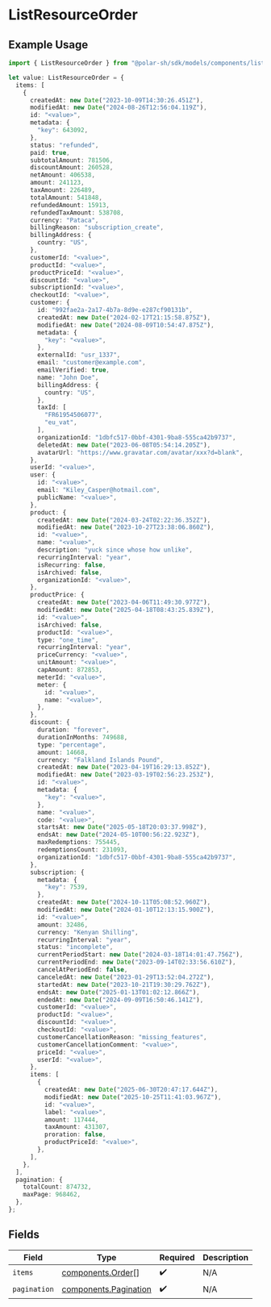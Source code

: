 # ListResourceOrder

## Example Usage

```typescript
import { ListResourceOrder } from "@polar-sh/sdk/models/components/listresourceorder.js";

let value: ListResourceOrder = {
  items: [
    {
      createdAt: new Date("2023-10-09T14:30:26.451Z"),
      modifiedAt: new Date("2024-08-26T12:56:04.119Z"),
      id: "<value>",
      metadata: {
        "key": 643092,
      },
      status: "refunded",
      paid: true,
      subtotalAmount: 781506,
      discountAmount: 260528,
      netAmount: 406538,
      amount: 241123,
      taxAmount: 226489,
      totalAmount: 541848,
      refundedAmount: 15913,
      refundedTaxAmount: 538708,
      currency: "Pataca",
      billingReason: "subscription_create",
      billingAddress: {
        country: "US",
      },
      customerId: "<value>",
      productId: "<value>",
      productPriceId: "<value>",
      discountId: "<value>",
      subscriptionId: "<value>",
      checkoutId: "<value>",
      customer: {
        id: "992fae2a-2a17-4b7a-8d9e-e287cf90131b",
        createdAt: new Date("2024-02-17T21:15:58.875Z"),
        modifiedAt: new Date("2024-08-09T10:54:47.875Z"),
        metadata: {
          "key": "<value>",
        },
        externalId: "usr_1337",
        email: "customer@example.com",
        emailVerified: true,
        name: "John Doe",
        billingAddress: {
          country: "US",
        },
        taxId: [
          "FR61954506077",
          "eu_vat",
        ],
        organizationId: "1dbfc517-0bbf-4301-9ba8-555ca42b9737",
        deletedAt: new Date("2023-06-08T05:54:14.205Z"),
        avatarUrl: "https://www.gravatar.com/avatar/xxx?d=blank",
      },
      userId: "<value>",
      user: {
        id: "<value>",
        email: "Kiley_Casper@hotmail.com",
        publicName: "<value>",
      },
      product: {
        createdAt: new Date("2024-03-24T02:22:36.352Z"),
        modifiedAt: new Date("2023-10-27T23:38:06.860Z"),
        id: "<value>",
        name: "<value>",
        description: "yuck since whose how unlike",
        recurringInterval: "year",
        isRecurring: false,
        isArchived: false,
        organizationId: "<value>",
      },
      productPrice: {
        createdAt: new Date("2023-04-06T11:49:30.977Z"),
        modifiedAt: new Date("2025-04-18T08:43:25.839Z"),
        id: "<value>",
        isArchived: false,
        productId: "<value>",
        type: "one_time",
        recurringInterval: "year",
        priceCurrency: "<value>",
        unitAmount: "<value>",
        capAmount: 872853,
        meterId: "<value>",
        meter: {
          id: "<value>",
          name: "<value>",
        },
      },
      discount: {
        duration: "forever",
        durationInMonths: 749688,
        type: "percentage",
        amount: 14668,
        currency: "Falkland Islands Pound",
        createdAt: new Date("2023-04-19T16:29:13.852Z"),
        modifiedAt: new Date("2023-03-19T02:56:23.253Z"),
        id: "<value>",
        metadata: {
          "key": "<value>",
        },
        name: "<value>",
        code: "<value>",
        startsAt: new Date("2025-05-18T20:03:37.998Z"),
        endsAt: new Date("2024-05-10T00:56:22.923Z"),
        maxRedemptions: 755445,
        redemptionsCount: 231093,
        organizationId: "1dbfc517-0bbf-4301-9ba8-555ca42b9737",
      },
      subscription: {
        metadata: {
          "key": 7539,
        },
        createdAt: new Date("2024-10-11T05:08:52.960Z"),
        modifiedAt: new Date("2024-01-10T12:13:15.900Z"),
        id: "<value>",
        amount: 32486,
        currency: "Kenyan Shilling",
        recurringInterval: "year",
        status: "incomplete",
        currentPeriodStart: new Date("2024-03-18T14:01:47.756Z"),
        currentPeriodEnd: new Date("2023-09-14T02:33:56.610Z"),
        cancelAtPeriodEnd: false,
        canceledAt: new Date("2023-01-29T13:52:04.272Z"),
        startedAt: new Date("2023-10-21T19:30:29.762Z"),
        endsAt: new Date("2025-01-13T01:02:12.866Z"),
        endedAt: new Date("2024-09-09T16:50:46.141Z"),
        customerId: "<value>",
        productId: "<value>",
        discountId: "<value>",
        checkoutId: "<value>",
        customerCancellationReason: "missing_features",
        customerCancellationComment: "<value>",
        priceId: "<value>",
        userId: "<value>",
      },
      items: [
        {
          createdAt: new Date("2025-06-30T20:47:17.644Z"),
          modifiedAt: new Date("2025-10-25T11:41:03.967Z"),
          id: "<value>",
          label: "<value>",
          amount: 117444,
          taxAmount: 431307,
          proration: false,
          productPriceId: "<value>",
        },
      ],
    },
  ],
  pagination: {
    totalCount: 874732,
    maxPage: 968462,
  },
};
```

## Fields

| Field                                                          | Type                                                           | Required                                                       | Description                                                    |
| -------------------------------------------------------------- | -------------------------------------------------------------- | -------------------------------------------------------------- | -------------------------------------------------------------- |
| `items`                                                        | [components.Order](../../models/components/order.md)[]         | :heavy_check_mark:                                             | N/A                                                            |
| `pagination`                                                   | [components.Pagination](../../models/components/pagination.md) | :heavy_check_mark:                                             | N/A                                                            |